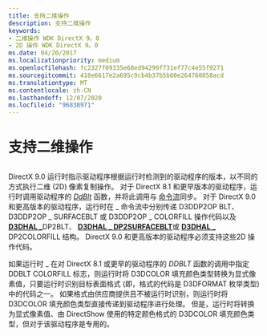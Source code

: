 ```yaml
---
title: 支持二维操作
description: 支持二维操作
keywords:
- 二维操作 WDK DirectX 9。0
- 2D 操作 WDK DirectX 9。0
ms.date: 04/20/2017
ms.localizationpriority: medium
ms.openlocfilehash: fc2327f09335e68ed94299f731ef77c4e55f9271
ms.sourcegitcommit: 418e6617e2a695c9cb4b37b5b60e264760858acd
ms.translationtype: MT
ms.contentlocale: zh-CN
ms.lasthandoff: 12/07/2020
ms.locfileid: "96838971"
---
```

# <a name="supporting-two-dimensional-operations"></a>支持二维操作


## <span id="ddk_supporting_two_dimensional_operations_gg"></span><span id="DDK_SUPPORTING_TWO_DIMENSIONAL_OPERATIONS_GG"></span>


DirectX 9.0 运行时指示驱动程序根据运行时检测到的驱动程序的版本，以不同的方式执行二维 (2D) 像素复制操作。 对于 DirectX 8.1 和更早版本的驱动程序，运行时调用驱动程序的 [*DdBlt*](/windows/win32/api/ddrawint/nc-ddrawint-pdd_surfcb_blt) 函数，并将此调用与 [命令流](command-stream.md)同步。 对于 DirectX 9.0 和更高版本的驱动程序，运行时在 \_ 命令流中分别传递 D3DDP2OP BLT、D3DDP2OP \_ SURFACEBLT 或 D3DDP2OP \_ COLORFILL 操作代码以及 [**D3DHAL \_**](/windows-hardware/drivers/ddi/d3dhal/ns-d3dhal-_d3dhal_dp2blt)DP2BLT、 [**D3DHAL \_ DP2SURFACEBLT**](/windows-hardware/drivers/ddi/d3dhal/ns-d3dhal-_d3dhal_dp2surfaceblt)或 [**D3DHAL \_**](/windows-hardware/drivers/ddi/d3dhal/ns-d3dhal-_d3dhal_dp2colorfill) DP2COLORFILL 结构。 DirectX 9.0 和更高版本的驱动程序必须支持这些2D 操作代码。

如果运行时 \_ 在对 DirectX 8.1 或更早的驱动程序的 *DDBLT* 函数的调用中指定 DDBLT COLORFILL 标志，则运行时将 D3DCOLOR 填充颜色类型转换为显式像素值，只要运行时识别目标表面格式 (即，格式的代码是 D3DFORMAT 枚举类型) 中的代码之一。 如果格式由供应商提供且不被运行时识别，则运行时将 D3DCOLOR 填充颜色类型直接传递到驱动程序进行处理。 但是，运行时将转换为显式像素值、由 DirectShow 使用的特定颜色格式的 D3DCOLOR 填充颜色类型，但对于该驱动程序是专用的。

 


